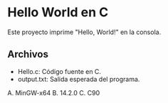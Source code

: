 # Hello World en C

Este proyecto imprime "Hello, World!" en la consola.

## Archivos

- Hello.c: Código fuente en C.
- output.txt: Salida esperada del programa.

A. MinGW-x64
B. 14.2.0
C. C90